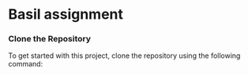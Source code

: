 # Basil assignment


### Clone the Repository

To get started with this project, clone the repository using the following command:



